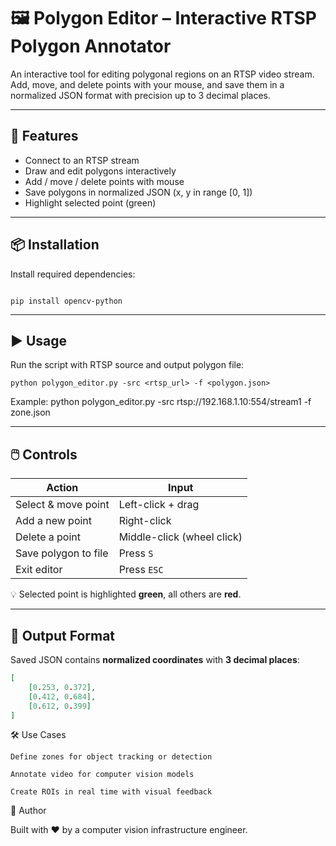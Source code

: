 # 🖼️ Polygon Editor – Interactive RTSP Polygon Annotator

An interactive tool for editing polygonal regions on an RTSP video stream. Add, move, and delete points with your mouse, and save them in a normalized JSON format with precision up to 3 decimal places.

---

## 🚀 Features

- Connect to an RTSP stream
- Draw and edit polygons interactively
- Add / move / delete points with mouse
- Save polygons in normalized JSON (x, y in range [0, 1])
- Highlight selected point (green)

---

## 📦 Installation

Install required dependencies:

```python3

pip install opencv-python

```
---

## ▶️ Usage

Run the script with RTSP source and output polygon file:
```
python polygon_editor.py -src <rtsp_url> -f <polygon.json>
```

Example:
python polygon_editor.py -src rtsp://192.168.1.10:554/stream1 -f zone.json



---

## 🖱️ Controls

| Action                        | Input                        |
|------------------------------|------------------------------|
| Select & move point          | Left-click + drag            |
| Add a new point              | Right-click                  |
| Delete a point               | Middle-click (wheel click)   |
| Save polygon to file         | Press `S`                    |
| Exit editor                  | Press `ESC`                  |

💡 Selected point is highlighted **green**, all others are **red**.

---

## 📝 Output Format

Saved JSON contains **normalized coordinates** with **3 decimal places**:

```json
[
    [0.253, 0.372],
    [0.412, 0.684],
    [0.612, 0.399]
]
```

🛠 Use Cases

    Define zones for object tracking or detection

    Annotate video for computer vision models

    Create ROIs in real time with visual feedback

🧠 Author

Built with ❤️ by a computer vision infrastructure engineer.
